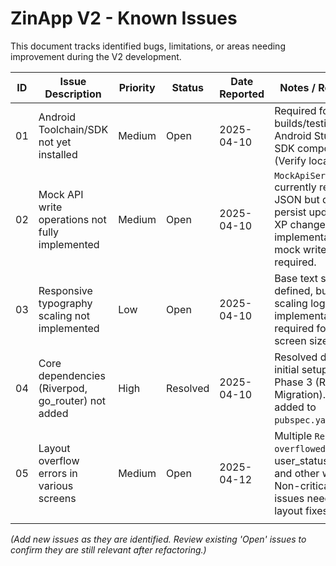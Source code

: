 # ZinApp V2 - Known Issues

This document tracks identified bugs, limitations, or areas needing improvement during the V2 development.

| ID | Issue Description                                  | Priority | Status   | Date Reported | Notes / Resolution                                                                 |
|----|----------------------------------------------------|----------|----------|---------------|------------------------------------------------------------------------------------|
| 01 | Android Toolchain/SDK not yet installed            | Medium   | Open     | 2025-04-10    | Required for Android builds/testing. Install Android Studio & SDK components. (Verify local setup) |
| 02 | Mock API write operations not fully implemented    | Medium   | Open     | 2025-04-10    | `MockApiService` currently reads JSON but doesn't persist updates (e.g., XP changes). Needs implementation if mock writes are required. |
| 03 | Responsive typography scaling not implemented    | Low      | Open     | 2025-04-10    | Base text styles defined, but optional scaling logic needs implementation if required for different screen sizes. |
| 04 | Core dependencies (Riverpod, go_router) not added | High     | Resolved | 2025-04-10    | Resolved during initial setup and Phase 3 (Riverpod Migration). Packages added to `pubspec.yaml`. |
| 05 | Layout overflow errors in various screens        | Medium   | Open     | 2025-04-12    | Multiple `RenderFlex overflowed` errors in user_status_card.dart and other widgets. Non-critical UI issues needing layout fixes. |
|    |                                                    |          |          |               |                                                                                    |

*(Add new issues as they are identified. Review existing 'Open' issues to confirm they are still relevant after refactoring.)*
